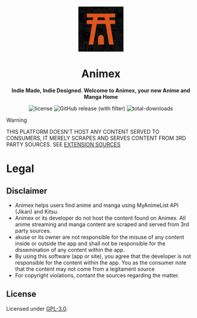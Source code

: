 <p align="center">
    <img width="120px" src="./assets/icon.png"/>
    <h1 align="center">Animex</h1>
</p>

<p align="center">
  <strong>Indie Made, Indie Designed. Welcome to Animex, your new Anime and Manga Home</strong>
</p>
<p align="center">
    <img alt="license" src="https://img.shields.io/github/license/Animex-App/Animex?style=for-the-badge&labelColor=1a1d24"> 
    <img alt="GitHub release (with filter)" src="https://img.shields.io/github/v/release/Animex-App/Animex-Desktop?style=for-the-badge&labelColor=1a1d24">
    <img alt="total-downloads" src="https://img.shields.io/github/downloads/Animex-App/Animex/total?style=for-the-badge&labelColor=1a1d24">
</p>

> [!WARNING]  
> THIS PLATFORM DOESN'T HOST ANY CONTENT SERVED TO CONSUMERS, IT MERELY SCRAPES AND SERVES CONTENT FROM 3RD PARTY SOURCES. SEE [EXTENSION SOURCES](https://github.com/Animex-App/Extension-Servers)


# Legal

## Disclaimer

- Animex helps users find anime and manga using MyAnimeList API (Jikan) and Kitsu.
- Animex or its developer do not host the content found on Animex. All anime streaming and manga content are scraped and served from 3rd party sources.
- akuse or its owner are not responsible for the misuse of any content inside or outside the app and shall not be responsible for the dissemination of any content within the app.
- By using this software (app or site), you agree that the developer is not responsible for the content within the app. You as the consumer note that the content may not come from a legitament source
- For copyright violations, contant the sources regarding the matter.

## License

Licensed under [GPL-3.0](https://www.gnu.org/licenses/gpl-3.0.html#license-text).
